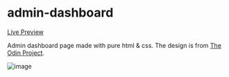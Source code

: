 # admin-dashboard
[Live Preview](https://mirohhh.github.io/admin-dashboard/)

Admin dashboard page made with pure html & css.
The design is from [The Odin Project](https://www.theodinproject.com/lessons/node-path-intermediate-html-and-css-admin-dashboard).

![image](https://github.com/user-attachments/assets/c1c2e15a-6509-43c8-a8ca-f24c167dfd9f)
